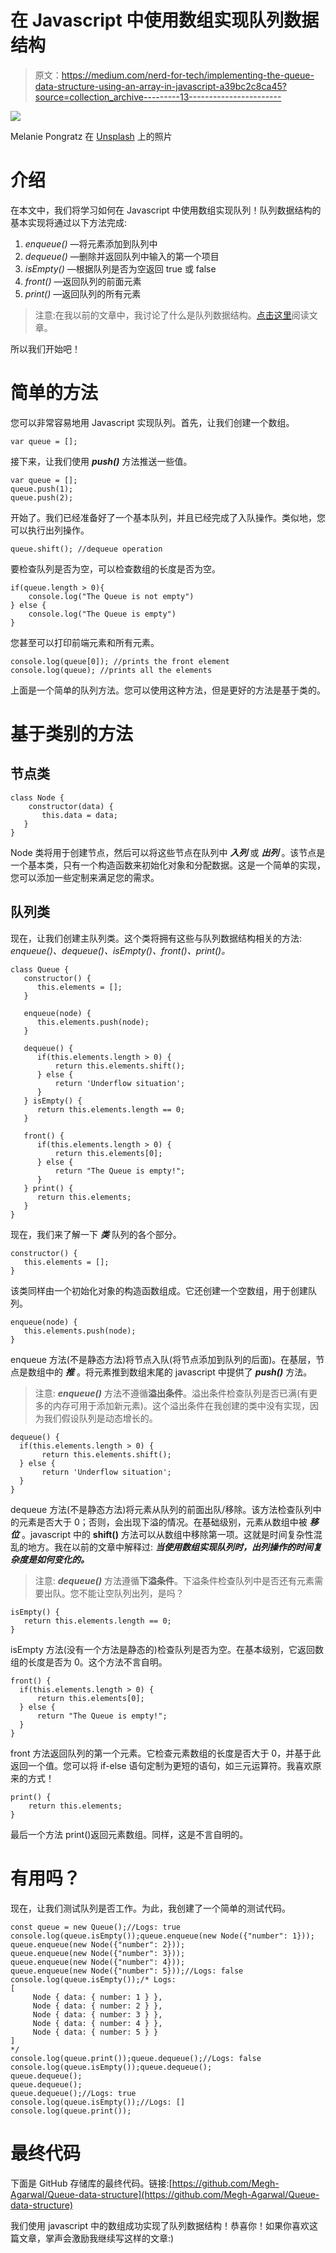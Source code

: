 # 在 Javascript 中使用数组实现队列数据结构

> 原文：<https://medium.com/nerd-for-tech/implementing-the-queue-data-structure-using-an-array-in-javascript-a39bc2c8ca45?source=collection_archive---------13----------------------->

![](img/671ca5f8c4509bac3dc6d9ae824090bc.png)

Melanie Pongratz 在 [Unsplash](https://unsplash.com/s/photos/queue?utm_source=unsplash&utm_medium=referral&utm_content=creditCopyText) 上的照片

# 介绍

在本文中，我们将学习如何在 Javascript 中使用数组实现队列！队列数据结构的基本实现将通过以下方法完成:

1.  *enqueue()* —将元素添加到队列中
2.  *dequeue()* —删除并返回队列中输入的第一个项目
3.  *isEmpty()* —根据队列是否为空返回 true 或 false
4.  *front()* —返回队列的前面元素
5.  *print()* —返回队列的所有元素

> 注意:在我以前的文章中，我讨论了什么是队列数据结构。[点击这里](https://meghagarwal.medium.com/the-queue-data-structure-77be9054e67c)阅读文章。

所以我们开始吧！

# 简单的方法

您可以非常容易地用 Javascript 实现队列。首先，让我们创建一个数组。

```
var queue = [];
```

接下来，让我们使用 ***push()*** 方法推送一些值。

```
var queue = [];
queue.push(1);
queue.push(2);
```

开始了。我们已经准备好了一个基本队列，并且已经完成了入队操作。类似地，您可以执行出列操作。

```
queue.shift(); //dequeue operation
```

要检查队列是否为空，可以检查数组的长度是否为空。

```
if(queue.length > 0){
    console.log("The Queue is not empty")
} else { 
    console.log("The Queue is empty") 
}
```

您甚至可以打印前端元素和所有元素。

```
console.log(queue[0]); //prints the front element
console.log(queue); //prints all the elements
```

上面是一个简单的队列方法。您可以使用这种方法，但是更好的方法是基于类的。

# 基于类别的方法

## 节点类

```
class Node {
    constructor(data) {
       this.data = data;
   }
}
```

Node 类将用于创建节点，然后可以将这些节点在队列中 ***入列*** 或 ***出列*** 。该节点是一个基本类，只有一个构造函数来初始化对象和分配数据。这是一个简单的实现，您可以添加一些定制来满足您的需求。

## 队列类

现在，让我们创建主队列类。这个类将拥有这些与队列数据结构相关的方法: *enqueue()、dequeue()、isEmpty()、front()、print()。*

```
class Queue {
   constructor() {
      this.elements = [];
   }

   enqueue(node) {
      this.elements.push(node);
   }

   dequeue() {
      if(this.elements.length > 0) { 
          return this.elements.shift();
      } else {
          return 'Underflow situation';
      }
   } isEmpty() {
      return this.elements.length == 0;
   }

   front() {
      if(this.elements.length > 0) {
          return this.elements[0];
      } else {
          return "The Queue is empty!";
      }
   } print() {
      return this.elements;
   }
}
```

现在，我们来了解一下 ***类*** 队列的各个部分。

```
constructor() {
   this.elements = [];
}
```

该类同样由一个初始化对象的构造函数组成。它还创建一个空数组，用于创建队列。

```
enqueue(node) {
   this.elements.push(node);
}
```

enqueue 方法(不是静态方法)将节点入队(将节点添加到队列的后面)。在基层，节点是数组中的 ***推*** 。将元素推到数组末尾的 javascript 中提供了 ***push()*** 方法。

> 注意: ***enqueue()*** 方法不遵循**溢出条件**。溢出条件检查队列是否已满(有更多的内存可用于添加新元素)。这个溢出条件在我创建的类中没有实现，因为我们假设队列是动态增长的。

```
dequeue() {
  if(this.elements.length > 0) { 
       return this.elements.shift();
  } else {
       return 'Underflow situation';
  }
}
```

dequeue 方法(不是静态方法)将元素从队列的前面出队/移除。该方法检查队列中的元素是否大于 0；否则，会出现下溢的情况。在基础级别，元素从数组中被 ***移位*** 。javascript 中的 **shift()** 方法可以从数组中移除第一项。这就是时间复杂性混乱的地方。我在以前的文章中解释过: ***当使用数组实现队列时，出列操作的时间复杂度是如何变化的。***

> 注意: ***dequeue()*** 方法遵循**下溢条件**。下溢条件检查队列中是否还有元素需要出队。您不能让空队列出列，是吗？

```
isEmpty() {
   return this.elements.length == 0;
}
```

isEmpty 方法(没有一个方法是静态的)检查队列是否为空。在基本级别，它返回数组的长度是否为 0。这个方法不言自明。

```
front() {
  if(this.elements.length > 0) {
      return this.elements[0];
  } else {
      return "The Queue is empty!";
  }
}
```

front 方法返回队列的第一个元素。它检查元素数组的长度是否大于 0，并基于此返回一个值。您可以将 if-else 语句定制为更短的语句，如三元运算符。我喜欢原来的方式！

```
print() {
    return this.elements;
}
```

最后一个方法 print()返回元素数组。同样，这是不言自明的。

# 有用吗？

现在，让我们测试队列是否工作。为此，我创建了一个简单的测试代码。

```
const queue = new Queue();//Logs: true
console.log(queue.isEmpty());queue.enqueue(new Node({"number": 1}));
queue.enqueue(new Node({"number": 2}));
queue.enqueue(new Node({"number": 3}));
queue.enqueue(new Node({"number": 4}));
queue.enqueue(new Node({"number": 5}));//Logs: false
console.log(queue.isEmpty());/* Logs:
[
     Node { data: { number: 1 } },
     Node { data: { number: 2 } },
     Node { data: { number: 3 } },
     Node { data: { number: 4 } },
     Node { data: { number: 5 } }
]
*/
console.log(queue.print());queue.dequeue();//Logs: false
console.log(queue.isEmpty());queue.dequeue();
queue.dequeue();
queue.dequeue();
queue.dequeue();//Logs: true
console.log(queue.isEmpty());//Logs: []
console.log(queue.print());
```

# 最终代码

下面是 GitHub 存储库的最终代码。链接:[https://github.com/Megh-Agarwal/Queue-data-structure](https://github.com/Megh-Agarwal/Queue-data-structure)

我们使用 javascript 中的数组成功实现了队列数据结构！恭喜你！如果你喜欢这篇文章，掌声会激励我继续写这样的文章:)